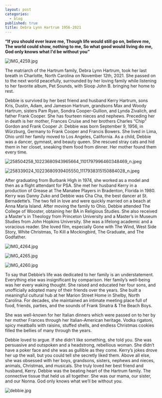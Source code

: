 ```yaml
---
layout: post
categories:
  - blog
published: true
title: Debra Lynn Hartrum 1956-2021
---
```


**“If you should ever leave me, 
	Though life would still go on, believe me, 
	The world could show, nothing to me, 
	So what good would living do me, 
	God only knows what I'd be without you”**
    
![IMG_4259.jpg]({{site.baseurl}}/media/IMG_4259.jpg)


The matriarch of the Hartrum family, Debra Lynn Hartrum, took her last breath in Charlotte, North Carolina on November 12th, 2021. She passed on to the next world peacefully, surrounded by her loving family while listening to her favorite album, Pet Sounds, with Sloop John B. bringing her home to rest. 

Debbie is survived by her best friend and husband Kerry Hartrum, sons Kris, Dustin, Adam, and Jameson Hartrum, grandsons Max and Woody Hartrum, sisters Pam Ryan, Sondra Cooper-Gullion, and Lynda Zivalich, and father Frank Cooper. She has fourteen nieces and nephews. Preceding her in death is her mother, Frances Cruise and her brothers Charles “Chip” Gordon and Frank Cooper Jr. 
Debbie was born September 9, 1956, in Würzburg, Germany to Frank Cooper and Francis Bowers. She lived in Lima, Ohio until her family moved to Los Angeles, California. As a child, Debbie was a dancer, gymnast, and beauty queen. She rescued stray cats and hid them in her closet, sneaking them food from dinner. Her mother found them every time. 

![258504258_10223680943965664_1101797996460348469_n.jpeg]({{site.baseurl}}/media/258504258_10223680943965664_1101797996460348469_n.jpeg)


![258339024_10223680939405550_1117938315150884028_n.jpeg]({{site.baseurl}}/media/258339024_10223680939405550_1117938315150884028_n.jpeg)


After graduating from Burbank High in 1974, she worked as a model and then as a flight attendant for PSA. She met her husband Kerry in a production of Grease at The Manatee Players in Bradenton, Florida in 1980. Kerry was Danny Zuko and Debbie was Cha Cha, the best dancer at St. Bernadette’s. The two fell in love and were quickly married on a beach at Anna Maria Island. After moving the family to Ohio, Debbie attended The College of Wooster, obtaining her BA in Religious Studies. She also received a Master's in Theology from Princeton University and a Master’s in Museum Studies from John Hopkins University. She was a lifelong academic and a voracious reader. She loved film, especially Gone with The Wind, West Side Story, White Christmas, To Kill a Mockingbird, The Graduate, and The Godfather.

![IMG_4264.jpg]({{site.baseurl}}/media/IMG_4264.jpg)


![IMG_4265.jpg]({{site.baseurl}}/media/IMG_4265.jpg)

![IMG_4260.jpg]({{site.baseurl}}/media/IMG_4260.jpg)


To say that Debbie’s life was dedicated to her family is an understatement. Everything else was insignificant by comparison. Her family’s well-being was her every waking thought. She raised and educated her four sons, and unofficially adopted many of their friends over the years. She built a meaningful cultural hub at her Marion Street Home in Shelby, North Carolina. For decades, she maintained an intimate meeting place full of food, friends, parties, and the sounds of Frank Sinatra & The Beach Boys. 

She was well-known for her Italian dinners which were passed on to her by her mother Frances through her Italian-American heritage. Vodka rigatoni, spicy meatballs with raisins, stuffed shells, and endless Christmas cookies filled the bellies of many through the years. 

Debbie loved to argue. If she didn’t like something, she told you. She was persuasive and outspoken and a headstrong, rebellious woman. She didn’t have a poker face and she was as gullible as they come. Kerry’s jokes drove her up the wall, but you could tell she secretly liked them. Above all else, she was obsessed with her boys, grandsons, sisters, nephews and nieces, animals, Christmas, and musicals. She truly loved her best friend and husband, Kerry. Debbie was the beating heart of the Hartrum family. The connective tissue that held us all together. She was our mama, our sister, and our Nonna. God only knows what we’ll be without you.

![debbie.jpg]({{site.baseurl}}/media/debbie.jpg)



